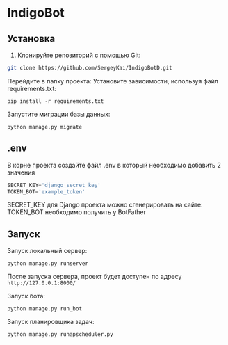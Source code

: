 # IndigoBot

## Установка

1. Клонируйте репозиторий с помощью Git:

```sh
git clone https://github.com/SergeyKai/IndigoBotD.git
```

Перейдите в папку проекта:
Установите зависимости, используя файл requirements.txt:

```
pip install -r requirements.txt
```


Запустите миграции базы данных:

```
python manage.py migrate
```
## .env
В корне проекта создайте файл .env в который необходимо добавить 2 значения 
```python
SECRET_KEY='django_secret_key'  
TOKEN_BOT='example_token'
```

SECRET_KEY для Django проекта можно сгенерировать на сайте:  
TOKEN_BOT необходимо получить у BotFather
## Запуск

Запуск локальный сервер:
```
python manage.py runserver
```

После запуска сервера, проект будет доступен по адресу `http://127.0.0.1:8000/`

Запуск бота:
```
python manage.py run_bot
```

Запуск планировщика задач: 
```
python manage.py runapscheduler.py
```
